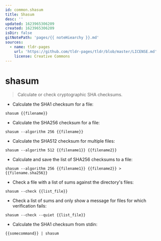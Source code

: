 ```yaml
---
id: common.shasum
title: Shasum
desc: ''
updated: 1623965306209
created: 1623965306209
isDir: false
gitNotePath: 'pages/{{ noteHiearchy }}.md'
sources:
  - name: tldr-pages
    url: 'https://github.com/tldr-pages/tldr/blob/master/LICENSE.md'
    license: Creative Commons
---
```

# shasum

> Calculate or check cryptographic SHA checksums.

- Calculate the SHA1 checksum for a file:

`shasum {{filename}}`

- Calculate the SHA256 checksum for a file:

`shasum --algorithm 256 {{filename}}`

- Calculate the SHA512 checksum for multiple files:

`shasum --algorithm 512 {{filename1}} {{filename2}}`

- Calculate and save the list of SHA256 checksums to a file:

`shasum --algorithm 256 {{filename1}} {{filename2}} > {{filename.sha256}}`

- Check a file with a list of sums against the directory's files:

`shasum --check {{list_file}}`

- Check a list of sums and only show a message for files for which verification fails:

`shasum --check --quiet {{list_file}}`

- Calculate the SHA1 checksum from stdin:

`{{somecommand}} | shasum`

